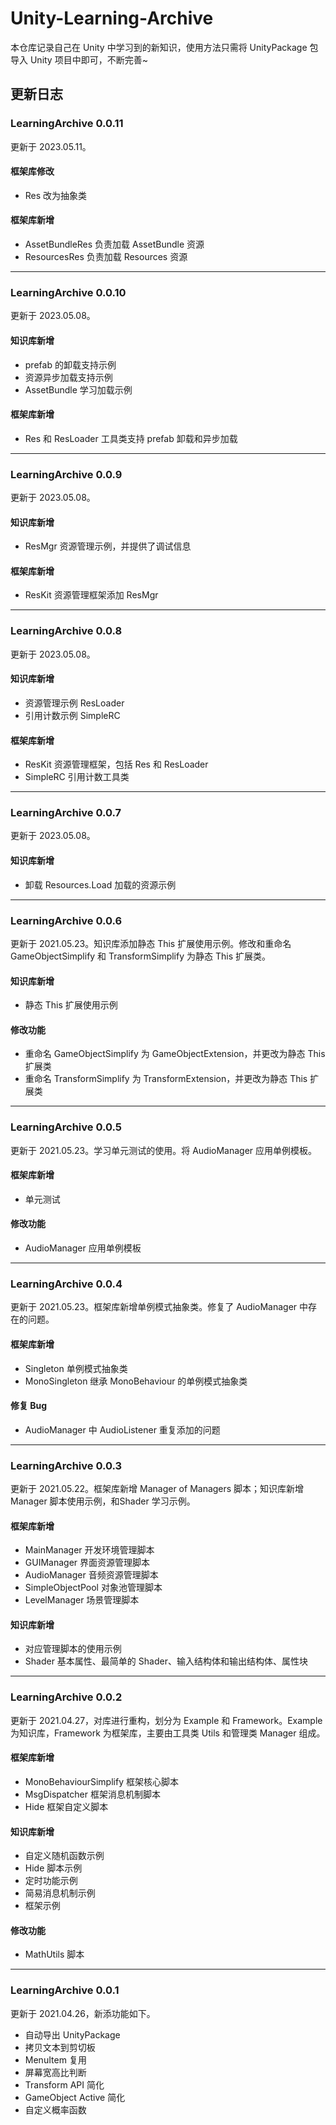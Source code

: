 # Unity-Learning-Archive
本仓库记录自己在 Unity 中学习到的新知识，使用方法只需将 UnityPackage 包导入 Unity 项目中即可，不断完善~

## 更新日志
### LearningArchive 0.0.11
更新于 2023.05.11。

#### 框架库修改
- Res 改为抽象类

#### 框架库新增
- AssetBundleRes 负责加载 AssetBundle 资源
- ResourcesRes 负责加载 Resources 资源

---

### LearningArchive 0.0.10
更新于 2023.05.08。

#### 知识库新增
- prefab 的卸载支持示例
- 资源异步加载支持示例
- AssetBundle 学习加载示例

#### 框架库新增
- Res 和 ResLoader 工具类支持 prefab 卸载和异步加载

---

### LearningArchive 0.0.9
更新于 2023.05.08。

#### 知识库新增
- ResMgr 资源管理示例，并提供了调试信息

#### 框架库新增
- ResKit 资源管理框架添加 ResMgr

---

### LearningArchive 0.0.8
更新于 2023.05.08。

#### 知识库新增
- 资源管理示例 ResLoader
- 引用计数示例 SimpleRC

#### 框架库新增
- ResKit 资源管理框架，包括 Res 和 ResLoader
- SimpleRC 引用计数工具类

---

### LearningArchive 0.0.7
更新于 2023.05.08。

#### 知识库新增
- 卸载 Resources.Load 加载的资源示例

---


### LearningArchive 0.0.6
更新于 2021.05.23。知识库添加静态 This 扩展使用示例。修改和重命名 GameObjectSimplify 和 TransformSimplify 为静态 This 扩展类。

#### 知识库新增
- 静态 This 扩展使用示例

#### 修改功能
- 重命名 GameObjectSimplify 为 GameObjectExtension，并更改为静态 This 扩展类
- 重命名 TransformSimplify 为 TransformExtension，并更改为静态 This 扩展类

---

### LearningArchive 0.0.5
更新于 2021.05.23。学习单元测试的使用。将 AudioManager 应用单例模板。

#### 框架库新增
- 单元测试

#### 修改功能
- AudioManager 应用单例模板

---

### LearningArchive 0.0.4
更新于 2021.05.23。框架库新增单例模式抽象类。修复了 AudioManager 中存在的问题。

#### 框架库新增
- Singleton 单例模式抽象类
- MonoSingleton 继承 MonoBehaviour 的单例模式抽象类

#### 修复 Bug
- AudioManager 中 AudioListener 重复添加的问题

---

### LearningArchive 0.0.3
更新于 2021.05.22。框架库新增 Manager of Managers 脚本；知识库新增 Manager 脚本使用示例，和Shader 学习示例。

#### 框架库新增
- MainManager 开发环境管理脚本
- GUIManager 界面资源管理脚本
- AudioManager 音频资源管理脚本
- SimpleObjectPool 对象池管理脚本
- LevelManager 场景管理脚本

#### 知识库新增
- 对应管理脚本的使用示例
- Shader 基本属性、最简单的 Shader、输入结构体和输出结构体、属性块

---

### LearningArchive 0.0.2
更新于 2021.04.27，对库进行重构，划分为 Example 和 Framework。Example 为知识库，Framework 为框架库，主要由工具类 Utils 和管理类 Manager 组成。

#### 框架库新增
- MonoBehaviourSimplify 框架核心脚本
- MsgDispatcher 框架消息机制脚本
- Hide 框架自定义脚本

#### 知识库新增
- 自定义随机函数示例
- Hide 脚本示例
- 定时功能示例
- 简易消息机制示例
- 框架示例

#### 修改功能
- MathUtils 脚本

---

### LearningArchive 0.0.1
更新于 2021.04.26，新添功能如下。

- 自动导出 UnityPackage
- 拷贝文本到剪切板
- MenuItem 复用
- 屏幕宽高比判断
- Transform API 简化
- GameObject Active 简化
- 自定义概率函数
